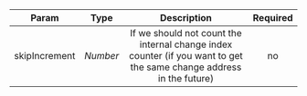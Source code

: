 |     Param     |   Type   |                         Description                          | Required |
| :-----------: | :------: | :----------------------------------------------------------: | :------: |
| skipIncrement | *Number* | If we should not count the internal change index counter (if you want to get the same change address in the future) | no |

